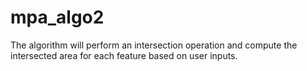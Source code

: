 # mpa_algo2
The algorithm will perform an intersection operation and compute the intersected area for each feature based on user inputs. 
